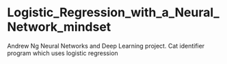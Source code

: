 # Logistic_Regression_with_a_Neural_Network_mindset
Andrew Ng Neural Networks and Deep Learning project. Cat identifier program which uses logistic regression


